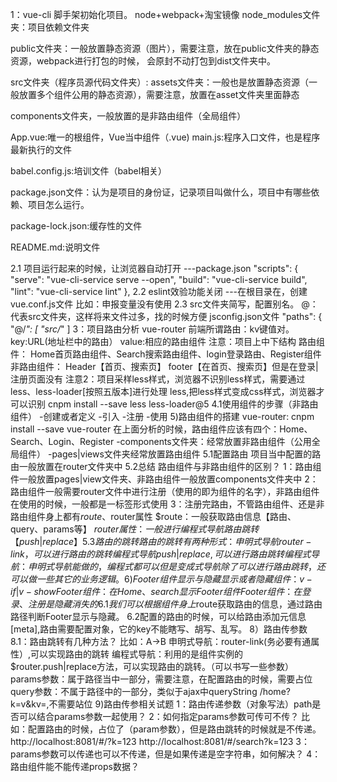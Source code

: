 1：vue-cli 脚手架初始化项目。
node+webpack+淘宝镜像
node_modules文件夹：项目依赖文件夹

public文件夹：一般放置静态资源（图片），需要注意，放在public文件夹的静态资源，webpack进行打包的时候，
会原封不动打包到dist文件夹中。

src文件夹（程序员源代码文件夹）:
  assets文件夹：一般也是放置静态资源（一般放置多个组件公用的静态资源），需要注意，放置在asset文件夹里面静态

  components文件夹，一般放置的是非路由组件（全局组件）

  App.vue:唯一的根组件，Vue当中组件（.vue)
  main.js:程序入口文件，也是程序最新执行的文件

babel.config.js:培训文件（babel相关）

package.json文件：认为是项目的身份证，记录项目叫做什么，项目中有哪些依赖、项目怎么运行。

package-lock.json:缓存性的文件

README.md:说明文件

2.1 项目运行起来的时候，让浏览器自动打开
---package.json
"scripts": {
    "serve": "vue-cli-service serve --open",
    "build": "vue-cli-service build",
    "lint": "vue-cli-service lint"
  },
  2.2 eslint效验功能关闭
  ---在根目录在，创建vue.conf.js文件
  比如：申报变量没有使用
  2.3 src文件夹简写，配置别名。 @：代表src文件夹，这样将来文件过多，找的时候方便
  jsconfig.json文件
  "paths": {
        "@/*": [
          "src/*"
        ]
  3：项目路由分析
  vue-router
  前端所谓路由：kv键值对。
  key:URL(地址栏中的路由）
  value:相应的路由组件
  注意：项目上中下结构
  路由组件：
  Home首页路由组件、Search搜索路由组件、login登录路由、Register组件
  非路由组件：
  Header【首页、搜索页】
  footer【在首页、搜索页】但是在登录|注册页面没有
  注意2：项目采样less样式，浏览器不识别less样式，需要通过less、less-loader[按照五版本]进行处理
  less,把less样式变成css样式，浏览器才可以识别 cnpm install --save less less-loader@5
  4.1使用组件的步骤（非路由组件）
   -创建或者定义
   -引入
   -注册
   -使用
  5)路由组件的搭建
  vue-router: cnpm install --save vue-router
  在上面分析的时候，路由组件应该有四个：Home、Search、Login、Register
  -components文件夹：经常放置非路由组件（公用全局组件）
  -pages|views文件夹经常放置路由组件
  5.1配置路由
    项目当中配置的路由一般放置在router文件夹中
  5.2总结
  路由组件与非路由组件的区别？
  1：路由组件一般放置pages|view文件夹、非路由组件一般放置components文件夹中
  2：路由组件一般需要router文件中进行注册（使用的即为组件的名字），非路由组件在使用的时候，一般都是一标签形式使用
  3：注册完路由，不管路由组件、还是非路由组件身上都有$route、$router属性
  $route：一般获取路由信息【路由、query、params等】
  $router属性：一般进行编程式导航路由跳转【push|replace】
  5.3路由的跳转
  路由的跳转有两种形式：申明式导航router-link，可以进行路由的跳转
  编程式导航push|replace,可以进行路由跳转
  编程式导航：申明式导航能做的，编程式都可以
  但是变成式导航除了可以进行路由跳转，还可以做一些其它的业务逻辑。
  6)Footer组件显示与隐藏
  显示或者隐藏组件：v-if|v-show
  Footer组件：在Home、search显示Footer组件
  Footer组件：在登录、注册是隐藏消失的
  6.1我们可以根据组件身上$route获取路由的信息，通过路由路径判断Footer显示与隐藏。
  6.2配置的路由的时候，可以给路由添加元信息[meta],路由需要配置对象，它的key不能瞎写、胡写、乱写。
  8）路由传参数
   8.1：路由跳转有几种方法？
   比如：A->B
   申明式导航：router-link(务必要有通属性）,可以实现路由的跳转
   编程式导航：利用的是组件实例的$router.push|replace方法，可以实现路由的跳转。（可以书写一些参数）
   params参数：属于路径当中一部分，需要注意，在配置路由的时候，需要占位
   query参数：不属于路径中的一部分，类似于ajax中queryString /home?k=v&kv=,不需要站位
   9)路由传参相关试题
   1：路由传递参数（对象写法）path是否可以结合params参数一起使用？
   2：如何指定params参数可传可不传？
   比如：配置路由的时候，占位了（param参数），但是路由跳转的时候就是不传递。
   http://localhost:8081/#/?k=123
   http://localhost:8081/#/search?k=123
   3：params参数可以传递也可以不传递，但是如果传递是空字符串，如何解决？
   4：路由组件能不能传递props数据？




